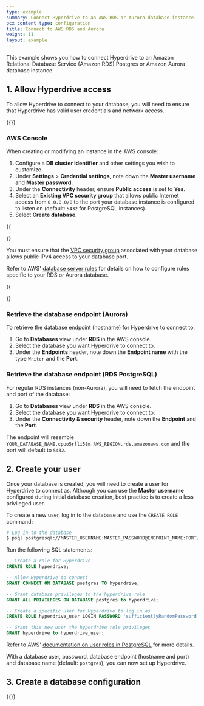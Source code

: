 ```yaml
---
type: example
summary: Connect Hyperdrive to an AWS RDS or Aurora database instance.
pcx_content_type: configuration
title: Connect to AWS RDS and Aurora
weight: 11
layout: example
---
```


This example shows you how to connect Hyperdrive to an Amazon Relational Database Service (Amazon RDS) Postgres or Amazon Aurora database instance.

## 1. Allow Hyperdrive access

To allow Hyperdrive to connect to your database, you will need to ensure that Hyperdrive has valid user credentials and network access.

{{<render file="_beta-public-connectivity.md">}}

### AWS Console

When creating or modifying an instance in the AWS console:

1. Configure a **DB cluster identifier** and other settings you wish to customize.
2. Under **Settings** > **Credential settings**, note down the **Master username** and **Master password**.
2. Under the **Connectivity** header, ensure **Public access** is set to **Yes**.
3. Select an **Existing VPC security group** that allows public Internet access from `0.0.0.0/0` to the port your database instance is configured to listen on (default: `5432` for PostgreSQL instances).
4. Select **Create database**.

{{<Aside type="warning">}}

You must ensure that the [VPC security group](https://docs.aws.amazon.com/vpc/latest/userguide/vpc-security-groups.html) associated with your database allows public IPv4 access to your database port.

Refer to AWS' [database server rules](https://docs.aws.amazon.com/AWSEC2/latest/UserGuide/security-group-rules-reference.html#sg-rules-db-server) for details on how to configure rules specific to your RDS or Aurora database.

{{</Aside>}}


### Retrieve the database endpoint (Aurora)

To retrieve the database endpoint (hostname) for Hyperdrive to connect to:

1. Go to **Databases** view under **RDS** in the AWS console.
2. Select the database you want Hyperdrive to connect to.
3. Under the **Endpoints** header, note down the **Endpoint name** with the type `Writer` and the **Port**.

### Retrieve the database endpoint (RDS PostgreSQL)

For regular RDS instances (non-Aurora), you will need to fetch the endpoint and port of the database:

1. Go to **Databases** view under **RDS** in the AWS console.
2. Select the database you want Hyperdrive to connect to.
3. Under the **Connectivity & security** header, note down the **Endpoint** and the **Port**.

The endpoint will resemble `YOUR_DATABASE_NAME.cpuo5rlli58m.AWS_REGION.rds.amazonaws.com` and the port will default to `5432`.

## 2. Create your user

Once your database is created, you will need to create a user for Hyperdrive to connect as. Although you can use the **Master username** configured during initial database creation, best practice is to create a less privileged user.

To create a new user, log in to the database and use the `CREATE ROLE` command:


```sh
# Log in to the database
$ psql postgresql://MASTER_USERNAME:MASTER_PASSWORD@ENDPOINT_NAME:PORT/database_name
```

Run the following SQL statements:

```sql
-- Create a role for Hyperdrive
CREATE ROLE hyperdrive;

-- Allow Hyperdrive to connect
GRANT CONNECT ON DATABASE postgres TO hyperdrive;

-- Grant database privileges to the hyperdrive role
GRANT ALL PRIVILEGES ON DATABASE postgres to hyperdrive;

-- Create a specific user for Hyperdrive to log in as
CREATE ROLE hyperdrive_user LOGIN PASSWORD 'sufficientlyRandomPassword';

-- Grant this new user the hyperdrive role privileges
GRANT hyperdrive to hyperdrive_user;
```

Refer to AWS' [documentation on user roles in PostgreSQL](https://docs.aws.amazon.com/AmazonRDS/latest/UserGuide/Appendix.PostgreSQL.CommonDBATasks.Roles.html) for more details.

With a database user, password, database endpoint (hostname and port) and database name (default: `postgres`), you can now set up Hyperdrive.

## 3. Create a database configuration

{{<render file="_create-hyperdrive-config.md">}}